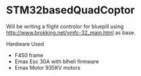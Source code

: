 # STM32basedQuadCoptor
Will be writing a flight controlor for bluepill using http://www.brokking.net/ymfc-32_main.html as base.

Hardware Used
- F450 frame
- Emax Esc 30A with blheli firmware
- Emax Motor 935KV motors 


